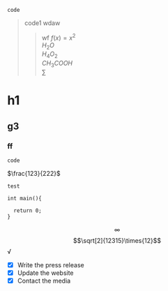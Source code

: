 `code`

> code1   wdaw
>
>> wf
>>$f(x) = x^2$  
>>$H_2O$  
>>$H_{4}O_{2}$  
>>$CH_3COOH$  
>>$\sum$
>>

# h1

## g3

### ff

``code ``

$\frac{123}{222}$

``test ``  
```
int main(){

  return 0;
}
```
$$\infty$$
$$\sqrt[2]{12315}\times{12}$$
$\sqrt$
- [X] Write the press release
- [X] Update the website
- [X] Contact the media
